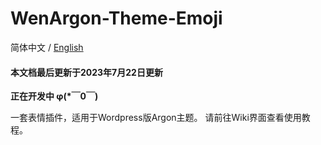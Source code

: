 # WenArgon-Theme-Emoji
简体中文 / [English](README_en.md)

#### 本文档最后更新于2023年7月22日更新

<strong>正在开发中 φ(*￣0￣)</strong>

一套表情插件，适用于Wordpress版Argon主题。 
请前往Wiki界面查看使用教程。
